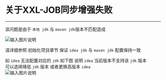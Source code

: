 # 关于XXL-JOB同步增强失败
- - -
该问题是由于 `本地 jdk` 与 `maven jdk`版本不匹配造成

![输入图片说明](https://images.gitee.com/uploads/images/2021/1130/172651_537c7202_1766278.jpeg "QQ图片20211130172622.jpg")

请详细参照 初始化项目章节 保证 `idea jdk` 与 `maven jdk` 配置保持一致

如 `idea` 无法配置对应的 `jdk` 如下图 说明 `idea` 当前版本不支持该 `jdk` 版本<br>
可以选择降低 `jdk` 版本 或者更换高版本 `idea`<br>
![输入图片说明](https://images.gitee.com/uploads/images/2021/1130/173617_5121ff27_1766278.png "QQ图片20211130173523.png")